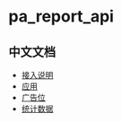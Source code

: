# pa_report_api

## 中文文档

* [接入说明](./zh-CN/how-to-access.md)
* [应用](./zh-CN/app.md)
* [广告位](./zh-CN/adplace.md)
* [统计数据](./zh-CN/stats.md)
